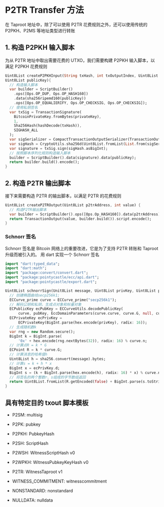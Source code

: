 # P2TR Transfer 方法

在 Taproot 地址中，除了可以使用 P2TR 花费规则之外，还可以使用传统的 P2PKH、P2MS 等地址类型进行转账

## 1. 构造 P2PKH 输入脚本

为从 P2TR 地址中取出需要花费的 UTXO，我们需要构建 P2PKH 输入脚本，以满足 P2PKH 花费规则

```dart
Uint8List createP2PKHInput(String txHash, int txOutputIndex, Uint8List privateKey,
Uint8List publicKey){
  // 构造输入脚本
  var builder = ScriptBuilder()
    .ops([Ops.OP_DUP, Ops.OP_HASH160])
    .data(sha256ripemd160(publicKey))
    .ops([Ops.OP_EQUALIERIFY, Ops.OP_CHECKSIG, Ops.OP_CHECKSIG]);
  // 使用私钥签名
  var txSig = TransactionSignature(
    BitcoinPrivateKey.fromBytes(privateKey),
    1,
    Sha256Hash(hashDecode(txHash)),
    SIGHASH_ALL
  );
  var sigSerializer = CompactTransactionOutputSerializer(TransactionOutput(0, builder.build())).serialize();
  var sigHash = CryptoUtils.sha256d(Uint8List.fromList(List.from(sigSerializer)..add(1)));
  var signature = txSig.sign(sigHash.asBigInt);
  // 按照脚本序列化规则构造输入脚本
  builder = ScriptBuilder().data(signature).data(publicKey);
  return builder.build().encode();
}
```

## 2. 构造 P2TR 输出脚本

接下来需要构造 P2TR 的输出脚本，以满足 P2TR 的花费规则

```dart
Uint8List createP2TROutput(Uint8List p2trAddress, int value) {
  // 构造P2TR输出脚本
  var builder = ScriptBuilder().ops([Ops.Op_HASH160]).data(p2trAddress).ops([Ops.OP_EQUAL]);
  return TransactionOutput(value, builder.build()).script.encode();
}
```

<!-- ### 使用`pointycastle`库中的`ScriptBuilder`类来构造输出脚本。按照P2TR地址格式，首先使用`sha256+ripemd160`算法计算出地址hash，然后构造 -->

### Schnorr 签名

Schnorr 签名是 Bitcoin 网络上的重要改进，它是为了支持 P2TR 转账和 Taproot 升级而被引入的。
用 dart 实现一个 Schnorr 签名

```dart
import "dart:typed_data";
import "dart:math";
import "package:convert/convert.dart";
import "package:pointycastle/ecc/api.dart";
import "package:pointycastle/export.dart";

Uint8List schnorrSign(Unit8List message, Uint8List privKey, Uint8List pubKey) {
  // 创建椭圆曲线secp256k1;
  ECCurve_prime curve = ECCurve_prime("secp256k1");
  // 解码公钥和私钥，生成点对象和标量对象
  ECPublicKey ecPubKey = ECCurveUtils.decodePublicKey(
      curve, pubKey, EccDomainParameters(curve.curve, curve.G, null, curve.n));
  ECPrivateKey ecPrivKey =
      ECPrivateKey(BigInt.parse(hex.encode(privKey), radix: 16));
  // 生成随机数k
  var rng = new Random.secure();
  BigInt k = BigInt.parse(
      '0x' + hex.encode(rng.nextBytes(32)), radix: 16) % curve.n;
  // 计算点R = k * G
  ECPoint R = k * curve.G;
  // 计算消息的哈希值h
  Uint8List h = sha256.convert(message).bytes;
  // 计算s = k + h * x
  BigInt x = ecPrivKey.d;
  BigInt s = (k + BigInt.parse(hex.encode(h), radix: 16) * x) % curve.n;
  // 将签名的两个整数r、s组成的字节数组返回
  return Uint8List.fromList(R.getEncoded(false) + BigInt.parse(s.toString()).toBytes());
}
```

## 具有特定目的 txout 脚本模板

- P2SM: multisig
- P2PK: pubkey
- P2PKH: PubkeyHash
- P2SH: ScriptHash
- P2WSH: WitnessScriptHash v0
- P2WPKH: WitnessPubkeyKeyHash v0
- P2TR: WitnessTaproot v1

- WITNESS_COMMITMENT: witnesscommitment
- NONSTANDARD: nonstandard
- NULLDATA: nulldata
